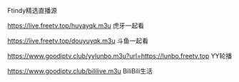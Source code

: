 



Ftindy精选直播源

https://live.freetv.top/huyayqk.m3u    虎牙一起看

https://live.freetv.top/douyuyqk.m3u    斗鱼一起看

https://www.goodiptv.club/yylunbo.m3u?url=https://lunbo.freetv.top    YY轮播

https://www.goodiptv.club/bililive.m3u    BiliBili生活
